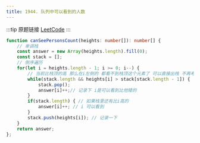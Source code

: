 ```yaml
---
title: 1944. 队列中可以看到的人数
---
```

:::tip 原题链接
[LeetCode](https://leetcode-cn.com/problems/number-of-visible-people-in-a-queue/)
:::

```typescript
function canSeePersonsCount(heights: number[]): number[] {
    // 单调栈 
    const answer = new Array(heights.length).fill(0);
    const stack = [];
    // 倒序遍历
    for(let i = heights.length - 1; i >= 0; i--) {
        // 当前比栈顶的高 那么在i左侧的 都看不到栈顶这个元素了 可以直接出栈 不再考虑
        while(stack.length && heights[i] > stack[stack.length - 1]) {
            stack.pop();
            answer[i]++;// 记录下 i是可以看到比他矮的
        } 
        if(stack.length) { // 如果栈里还有比i高的
            answer[i]++; // i 可以看到
        }
        stack.push(heights[i]); // 记录一下
    }
    return answer;
};
```
